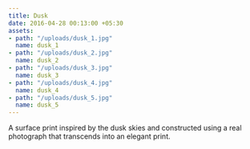 ```yaml
---
title: Dusk
date: 2016-04-28 00:13:00 +05:30
assets:
- path: "/uploads/dusk_1.jpg"
  name: dusk_1
- path: "/uploads/dusk_2.jpg"
  name: dusk_2
- path: "/uploads/dusk_3.jpg"
  name: dusk_3
- path: "/uploads/dusk_4.jpg"
  name: dusk_4
- path: "/uploads/dusk_5.jpg"
  name: dusk_5
---
```


A surface print inspired by the dusk skies and constructed using a real photograph that transcends into an elegant print.
